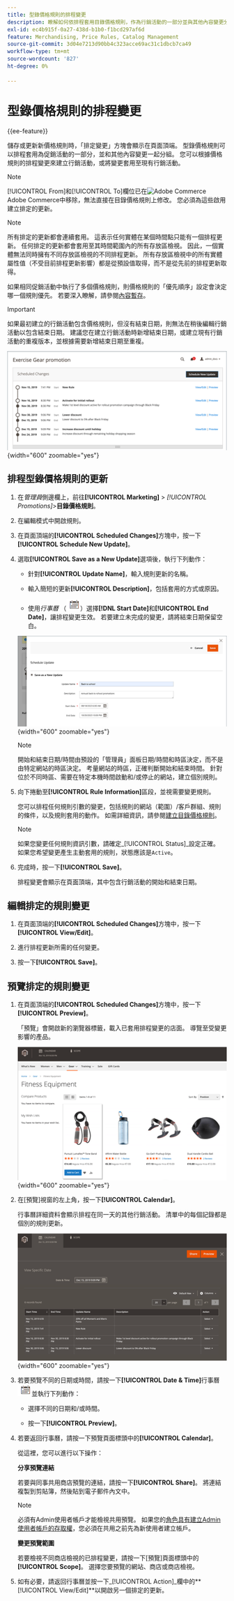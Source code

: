 ```yaml
---
title: 型錄價格規則的排程變更
description: 瞭解如何依排程套用目錄價格規則，作為行銷活動的一部分並與其他內容變更分組。
exl-id: ec4b915f-0a27-438d-b1b0-f1bcd297af6d
feature: Merchandising, Price Rules, Catalog Management
source-git-commit: 3d04e7213d90bb4c323acce69ac31c1dbcb7ca49
workflow-type: tm+mt
source-wordcount: '827'
ht-degree: 0%

---
```


# 型錄價格規則的排程變更

{{ee-feature}}

儲存或更新新價格規則時，「排定變更」方塊會顯示在頁面頂端。 型錄價格規則可以排程套用為促銷活動的一部分，並和其他內容變更一起分組。 您可以根據價格規則的排程變更來建立行銷活動，或將變更套用至現有行銷活動。

>[!NOTE]
>
>[!UICONTROL From]和[!UICONTROL To]欄位已在![Adobe Commerce](../assets/adobe-logo.svg) Adobe Commerce中移除，無法直接在目錄價格規則上修改。 您必須為這些啟用建立排定的更新。

>[!NOTE]
>
>所有排定的更新都會連續套用。 這表示任何實體在某個時間點只能有一個排程更新。 任何排定的更新都會套用至其時間範圍內的所有存放區檢視。 因此，一個實體無法同時擁有不同存放區檢視的不同排程更新。 所有存放區檢視中的所有實體屬性值（不受目前排程更新影響）都是從預設值取得，而不是從先前的排程更新取得。

如果相同促銷活動中執行了多個價格規則，則價格規則的「優先順序」設定會決定哪一個規則優先。 若要深入瞭解，請參閱[內容暫存](../content-design/content-staging.md)。

>[!IMPORTANT]
>
>如果最初建立的行銷活動包含價格規則，但沒有結束日期，則無法在稍後編輯行銷活動以包含結束日期。 建議您在建立行銷活動時新增結束日期，或建立現有行銷活動的重複版本，並根據需要新增結束日期至重複。

![目錄價格規則 — 排程變更](./assets/price-rule-catalog-scheduled.png){width="600" zoomable="yes"}

## 排程型錄價格規則的更新

1. 在&#x200B;_管理員_&#x200B;側邊欄上，前往&#x200B;**[!UICONTROL Marketing]** > _[!UICONTROL Promotions]_>**目錄價格規則**。

1. 在編輯模式中開啟規則。

1. 在頁面頂端的&#x200B;**[!UICONTROL Scheduled Changes]**&#x200B;方塊中，按一下&#x200B;**[!UICONTROL Schedule New Update]**。

1. 選取&#x200B;**[!UICONTROL Save as a New Update]**&#x200B;選項後，執行下列動作：

   - 針對&#x200B;**[!UICONTROL Update Name]**，輸入規則更新的名稱。

   - 輸入簡短的更新&#x200B;**[!UICONTROL Description]**，包括套用的方式或原因。

   - 使用&#x200B;_行事曆_ （![行事曆圖示](../assets/icon-calendar.png)）選擇&#x200B;**[!DNL Start Date]**&#x200B;和&#x200B;**[!UICONTROL End Date]**，讓排程變更生效。 若要建立未完成的變更，請將結束日期保留空白。

   ![目錄價格規則 — 新排程變更](./assets/price-rule-catalog-schedule-update.png){width="600" zoomable="yes"}

   >[!NOTE]
   >
   >開始和結束日期/時間由預設的「管理員」面板日期/時間和時區決定，而不是由特定網站的時區決定。 考量網站的時區，正確判斷開始和結束時間。 針對位於不同時區、需要在特定本機時間啟動和/或停止的網站，建立個別規則。

1. 向下捲動至&#x200B;**[!UICONTROL Rule Information]**&#x200B;區段，並視需要變更規則。

   您可以排程任何規則引數的變更，包括規則的網站（範圍）/客戶群組、規則的條件，以及規則套用的動作。 如需詳細資訊，請參閱[建立目錄價格規則](price-rules-catalog-create.md)。

   >[!NOTE]
   >
   >如果您變更任何規則資訊引數，請確定&#x200B;_[!UICONTROL Status]_設定正確。 如果您希望變更產生主動套用的規則，狀態應該是`Active`。

1. 完成時，按一下&#x200B;**[!UICONTROL Save]**。

   排程變更會顯示在頁面頂端，其中包含行銷活動的開始和結束日期。

## 編輯排定的規則變更

1. 在頁面頂端的&#x200B;**[!UICONTROL Scheduled Changes]**&#x200B;方塊中，按一下&#x200B;**[!UICONTROL View/Edit]**。

1. 進行排程更新所需的任何變更。

1. 按一下&#x200B;**[!UICONTROL Save]**。

## 預覽排定的規則變更

1. 在頁面頂端的&#x200B;**[!UICONTROL Scheduled Changes]**&#x200B;方塊中，按一下&#x200B;**[!UICONTROL Preview]**。

   「預覽」會開啟新的瀏覽器標籤，載入已套用排程變更的店面。 導覽至受變更影響的產品。

   ![預覽排定的變更](./assets/price-rule-catalog-scheduled-update-preview.png){width="600" zoomable="yes"}

1. 在[預覽]視窗的左上角，按一下&#x200B;**[!UICONTROL Calendar]**。

   行事曆詳細資料會顯示排程在同一天的其他行銷活動。 清單中的每個記錄都是個別的規則更新。

   ![特定日期的已排程更新清單](./assets/price-rule-catalog-scheduled-preview-calendar.png){width="600" zoomable="yes"}

1. 若要預覽不同的日期或時間，請按一下&#x200B;**[!UICONTROL Date & Time]**&#x200B;行事曆![行事曆圖示](../assets/icon-calendar.png)並執行下列動作：

   - 選擇不同的日期和/或時間。

   - 按一下&#x200B;**[!UICONTROL Preview]**。

1. 若要返回行事曆，請按一下預覽頁面標頭中的&#x200B;**[!UICONTROL Calendar]**。

   從這裡，您可以進行以下操作：

   **分享預覽連結**

   若要與同事共用商店預覽的連結，請按一下&#x200B;**[!UICONTROL Share]**。 將連結複製到剪貼簿，然後貼到電子郵件內文中。

   >[!NOTE]
   >
   >必須有Admin使用者帳戶才能檢視共用預覽。 如果您的[角色具有建立Admin使用者帳戶的存取權](../systems/permissions-user-roles.md)，您必須在共用之前先為新使用者建立帳戶。

   **變更預覽範圍**

   若要檢視不同商店檢視的已排程變更，請按一下[預覽]頁面標頭中的&#x200B;**[!UICONTROL Scope]**。 選擇您要預覽的網站、商店或商店檢視。

1. 如有必要，請返回行事曆並按一下&#x200B;_[!UICONTROL Action]_欄中的&#x200B;**[!UICONTROL View/Edit]**以開啟另一個排定的更新。
